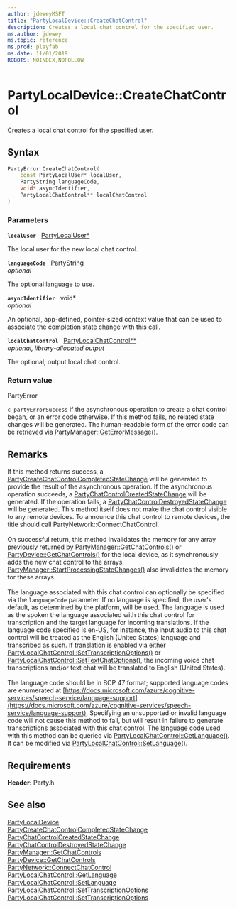 ```yaml
---
author: jdeweyMSFT
title: "PartyLocalDevice::CreateChatControl"
description: Creates a local chat control for the specified user.
ms.author: jdewey
ms.topic: reference
ms.prod: playfab
ms.date: 11/01/2019
ROBOTS: NOINDEX,NOFOLLOW
---
```


# PartyLocalDevice::CreateChatControl  

Creates a local chat control for the specified user.  

## Syntax  
  
```cpp
PartyError CreateChatControl(  
    const PartyLocalUser* localUser,  
    PartyString languageCode,  
    void* asyncIdentifier,  
    PartyLocalChatControl** localChatControl  
)  
```  
  
### Parameters  
  
**`localUser`** &nbsp; [PartyLocalUser*](../../PartyLocalUser/partylocaluser.md)  
  
The local user for the new local chat control.  
  
**`languageCode`** &nbsp; [PartyString](../../../typedefs.md)  
*optional*  
  
The optional language to use.  
  
**`asyncIdentifier`** &nbsp; void*  
*optional*  
  
An optional, app-defined, pointer-sized context value that can be used to associate the completion state change with this call.  
  
**`localChatControl`** &nbsp; [PartyLocalChatControl**](../../PartyLocalChatControl/partylocalchatcontrol.md)  
*optional, library-allocated output*  
  
The optional, output local chat control.  
  
  
### Return value  
PartyError
  
```c_partyErrorSuccess``` if the asynchronous operation to create a chat control began, or an error code otherwise. If this method fails, no related state changes will be generated. The human-readable form of the error code can be retrieved via [PartyManager::GetErrorMessage()](../../PartyManager/methods/partymanager_geterrormessage.md).
  
## Remarks  
  
If this method returns success, a [PartyCreateChatControlCompletedStateChange](../../../structs/partycreatechatcontrolcompletedstatechange.md) will be generated to provide the result of the asynchronous operation. If the asynchronous operation succeeds, a [PartyChatControlCreatedStateChange](../../../structs/partychatcontrolcreatedstatechange.md) will be generated. If the operation fails, a [PartyChatControlDestroyedStateChange](../../../structs/partychatcontroldestroyedstatechange.md) will be generated. This method itself does not make the chat control visible to any remote devices. To announce this chat control to remote devices, the title should call PartyNetwork::ConnectChatControl. <br /><br /> On successful return, this method invalidates the memory for any array previously returned by [PartyManager::GetChatControls()](../../PartyManager/methods/partymanager_getchatcontrols.md) or [PartyDevice::GetChatControls()](../../PartyDevice/methods/partydevice_getchatcontrols.md) for the local device, as it synchronously adds the new chat control to the arrays. [PartyManager::StartProcessingStateChanges()](../../PartyManager/methods/partymanager_startprocessingstatechanges.md) also invalidates the memory for these arrays.   <br /><br /> The language associated with this chat control can optionally be specified via the `languageCode` parameter. If no language is specified, the user's default, as determined by the platform, will be used. The language is used as the spoken the language associated with this chat control for transcription and the target language for incoming translations. If the language code specified is en-US, for instance, the input audio to this chat control will be treated as the English (United States) language and transcribed as such. If translation is enabled via either [PartyLocalChatControl::SetTranscriptionOptions()](../../PartyLocalChatControl/methods/partylocalchatcontrol_settranscriptionoptions.md) or [PartyLocalChatControl::SetTextChatOptions()](../../PartyLocalChatControl/methods/partylocalchatcontrol_settextchatoptions.md), the incoming voice chat transcriptions and/or text chat will be translated to English (United States).   <br /><br /> The language code should be in BCP 47 format; supported language codes are enumerated at [https://docs.microsoft.com/azure/cognitive-services/speech-service/language-support](https://docs.microsoft.com/azure/cognitive-services/speech-service/language-support). Specifying an unsupported or invalid language code will not cause this method to fail, but will result in failure to generate transcriptions associated with this chat control. The language code used with this method can be queried via [PartyLocalChatControl::GetLanguage()](../../PartyLocalChatControl/methods/partylocalchatcontrol_getlanguage.md). It can be modified via [PartyLocalChatControl::SetLanguage()](../../PartyLocalChatControl/methods/partylocalchatcontrol_setlanguage.md).
  
## Requirements  
  
**Header:** Party.h
  
## See also  
[PartyLocalDevice](../partylocaldevice.md)  
[PartyCreateChatControlCompletedStateChange](../../../structs/partycreatechatcontrolcompletedstatechange.md)  
[PartyChatControlCreatedStateChange](../../../structs/partychatcontrolcreatedstatechange.md)  
[PartyChatControlDestroyedStateChange](../../../structs/partychatcontroldestroyedstatechange.md)  
[PartyManager::GetChatControls](../../PartyManager/methods/partymanager_getchatcontrols.md)  
[PartyDevice::GetChatControls](../../PartyDevice/methods/partydevice_getchatcontrols.md)  
[PartyNetwork::ConnectChatControl](../../PartyNetwork/methods/partynetwork_connectchatcontrol.md)  
[PartyLocalChatControl::GetLanguage](../../PartyLocalChatControl/methods/partylocalchatcontrol_getlanguage.md)  
[PartyLocalChatControl::SetLanguage](../../PartyLocalChatControl/methods/partylocalchatcontrol_setlanguage.md)  
[PartyLocalChatControl::SetTranscriptionOptions](../../PartyLocalChatControl/methods/partylocalchatcontrol_settranscriptionoptions.md)  
[PartyLocalChatControl::SetTranscriptionOptions](../../PartyLocalChatControl/methods/partylocalchatcontrol_settranscriptionoptions.md)
  
  
